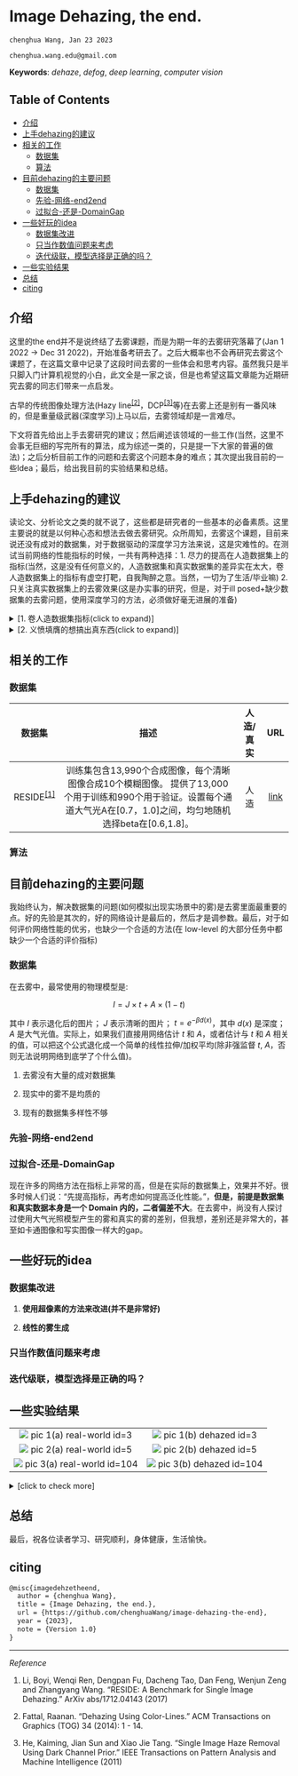 # Image Dehazing, the end.

<!-- style settings -->
<!-- <style>
.center 
{
  width: auto;
  display: table;
  margin-left: auto;
  margin-right: auto;
}
</style> -->
<!-- style settings -->

```
chenghua Wang, Jan 23 2023

chenghua.wang.edu@gmail.com
```

**Keywords**: *dehaze*, *defog*, *deep learning*, *computer vision*

## Table of Contents

- [介绍](#介绍)
- [上手dehazing的建议](#上手dehazing的建议)
- [相关的工作](#相关的工作)
  - [数据集](#数据集)
  - [算法](#算法)
- [目前dehazing的主要问题](#目前dehazing的主要问题)
  - [数据集](#数据集)
  - [先验-网络-end2end](#先验-网络-end2end)
  - [过拟合-还是-DomainGap](#过拟合-还是-DomainGap)
- [一些好玩的idea](#一些好玩的idea)
  - [数据集改进](#数据集改进)
  - [只当作数值问题来考虑](#只当作数值问题来考虑)
  - [迭代级联，模型选择是正确的吗？](#迭代级联模型选择是正确的吗)
- [一些实验结果](一些实验结果)
- [总结](#总结)
- [citing](#citing)

## 介绍

这里的the end并不是说终结了去雾课题，而是为期一年的去雾研究落幕了(Jan 1 2022 -> Dec 31 2022)，开始准备考研去了。之后大概率也不会再研究去雾这个课题了，在这篇文章中记录了这段时间去雾的一些体会和思考内容。虽然我只是半只脚入门计算机视觉的小白，此文全是一家之谈，但是也希望这篇文章能为近期研究去雾的同志们带来一点启发。

古早的传统图像处理方法(Hazy line<sup><a href="#ref2">[2]</a></sup>，DCP<sup><a href="#ref3">[3]</a></sup>等)在去雾上还是别有一番风味的，但是重量级武器(深度学习)上马以后，去雾领域却是一言难尽。

下文将首先给出上手去雾研究的建议；然后阐述该领域的一些工作(当然，这里不会事无巨细的写完所有的算法，成为综述一类的，只是提一下大家的普遍的做法)；之后分析目前工作的问题和去雾这个问题本身的难点；其次提出我目前的一些Idea；最后，给出我目前的实验结果和总结。

## 上手dehazing的建议

读论文、分析论文之类的就不说了，这些都是研究者的一些基本的必备素质。这里主要说的就是以何种心态和想法去做去雾研究。众所周知，去雾这个课题，目前来说还没有成对的数据集，对于数据驱动的深度学习方法来说，这是灾难性的。在测试当前网络的性能指标的时候，一共有两种选择：1. 尽力的提高在人造数据集上的指标(当然，这是没有任何意义的，人造数据集和真实数据集的差异实在太大，卷人造数据集上的指标有虚空打靶，自我陶醉之意。当然，一切为了生活/毕业嘛) 2. 只关注真实数据集上的去雾效果(这是办实事的研究，但是，对于ill posed+缺少数据集的去雾问题，使用深度学习的方法，必须做好毫无进展的准备)

<details>
<summary>[1. 卷人造数据集指标(click to expand)]</summary>
<br>

- 显然，这样的选择应该是多数的(为了生活/毕业)。如果是这样的目的就非常好办了，广泛阅读文章，找到一些漏洞，缝合/寻找新设定/为网络编造新的故事/挑选几张好的图片(ps下)/进行不公平对比/不跟sota进行对比。 $\color{red}{❗❗❗学术不端是严重的罪行，我坚决抵制这些行为❗❗❗}$

- 不那么虚一点的。我认为可以尝试在小地方进行改进(当然要发文章的话，期刊/会议等级不会太高)。
  - 技术报告类型的文章
  - 在某些微小操作上改进，普适性的。<!-- 比如旷世non-local那篇 -->

</details>

<details>
<summary>[2. 义愤填膺的想搞出真东西(click to expand)]</summary>

<br>

- 这是一条非常艰难的路子(实际上，我是持劝退态度的，或许换一个有好的数据集，setting还算可以的课题更容易出扎实的成果)。去雾领域虽然目前有很多的文章可以借鉴参考，但是我认为还是处于非常初级的阶段，并没有非常扎实可行的主要研究方向。**希望读者在选择去雾这个课题上慎重考虑❗❗❗**

- 如果读者执意要在去雾上做出成果，那么我向你表示感谢，并且由衷的希望你能做出很好的成果，甚至终结目前去雾领域的一些怪象。也希望我在下文中阐述的一些观点能够给你启发。再次祝你研究顺利。

</details>

## 相关的工作

### 数据集

<div class="center">

|数据集 | 描述  | 人造/真实 |URL |
|:----:|:----:|:----:    |:----: |
|RESIDE<sup><a href="#ref1">[1]</a></sup>|训练集包含13,990个合成图像，每个清晰图像合成10个模糊图像。 提供了13,000个用于训练和990个用于验证。设置每个通道大气光A在[0.7，1.0]之间，均匀地随机选择beta在[0.6,1.8]。 |人造| [link](https://sites.google.com/view/reside-dehaze-datasets/reside-standard?authuser=3D0)|    

</div>

### 算法

## 目前dehazing的主要问题

我始终认为，解决数据集的问题(如何模拟出现实场景中的雾)是去雾里面最重要的点。好的先验是其次的，好的网络设计是最后的，然后才是调参数。最后，对于如何评价网络性能的优劣，也缺少一个合适的方法(在 low-level 的大部分任务中都缺少一个合适的评价指标)

### 数据集

在去雾中，最常使用的物理模型是:

$$
I = J \times t + A \times (1-t)
$$

其中 $I$ 表示退化后的图片； $J$ 表示清晰的图片； $t=e^{-\beta d(x)}$，其中 $d(x)$ 是深度； $A$ 是大气光值。实际上，如果我们直接用网络估计 $t$ 和 $A$，或者估计与 $t$ 和 $A$ 相关的值，可以把这个公式退化成一个简单的线性拉伸/加权平均(除非强监督 $t$, $A$，否则无法说明网络到底学了个什么值)。

1. 去雾没有大量的成对数据集

<!-- 直接产生 t，A。或者直接产生无雾图是一种无中生有的行为，依赖于很大的数据集 -->

2. 现实中的雾不是均质的

3. 现有的数据集多样性不够

### 先验-网络-end2end

### 过拟合-还是-DomainGap

现在许多的网络方法在指标上非常的高，但是在实际的数据集上，效果并不好。很多时候人们说：“先提高指标，再考虑如何提高泛化性能。”，**但是，前提是数据集和真实数据本身是一个 Domain 内的，二者偏差不大**。在去雾中，尚没有人探讨过使用大气光照模型产生的雾和真实的雾的差别，但我想，差别还是非常大的，甚至如卡通图像和写实图像一样大的gap。

## 一些好玩的idea

### 数据集改进

1. **使用超像素的方法来改进(并不是非常好)**

2. **线性的雾生成**

### 只当作数值问题来考虑

<!-- 去雾任务需要很多卷积网络难以表达的统计信息，比如 min，max，mean，std等 -->

<!-- 神经网络适合干的事情是信息的压缩，去雾这样的映射不大适合(主要是没数据集啊) -->

### 迭代级联，模型选择是正确的吗？

## 一些实验结果

<table>
    <tr>
        <td ><center><img src="./asset/real-world/3.bmp" > pic 1(a) real-world id=3</center></td>
        <td ><center><img src="./asset/real-world/3.bmp" > pic 1(b) dehazed id=3</center></td>
    </tr>
    <tr>
        <td><center><img src="./asset/real-world/5.bmp"> pic 2(a) real-world id=5</center></td>
        <td ><center><img src="./asset/real-world/5.bmp"> pic 2(b) dehazed id=5</center> </td>
    </tr>
    <tr>
        <td><center><img src="./asset/real-world/104.bmp" > pic 3(a) real-world id=104</center></td>
        <td ><center><img src="./asset/real-world/104.bmp" > pic 3(b) dehazed id=104</center> </td>
    </tr>
</table>

<details>
<summary>[click to check more]</summary>
<table>
    <tr>
        <td ><center><img src="./asset/real-world/3.bmp" > pic 1(a) real-world id=3</center></td>
        <td ><center><img src="./asset/real-world/3.bmp" > pic 1(b) dehazed id=3</center></td>
    </tr>
    <tr>
        <td><center><img src="./asset/real-world/5.bmp" > pic 2(a) real-world id=5</center></td>
        <td ><center><img src="./asset/real-world/5.bmp"> pic 2(b) dehazed id=5</center> </td>
    </tr>
</table>
</details>

<!-- <figure class="half">
    <img src="http://xxx.jpg">
    <img src="http://yyy.jpg">
</figure>

<figure class="half">
    <img src="http://xxx.jpg">
    <img src="http://yyy.jpg">
</figure>

<figure class="half">
    <img src="http://xxx.jpg">
    <img src="http://yyy.jpg">
</figure> -->

## 总结

最后，祝各位读者学习、研究顺利，身体健康，生活愉快。

## citing

```txt
@misc{imagedehzetheend,
  author = {chenghua Wang},
  title = {Image Dehazing, the end.},
  url = {https://github.com/chenghuaWang/image-dehazing-the-end},
  year = {2023},
  note = {Version 1.0}
}
```

---

*Reference*

1. <p name="ref1">Li, Boyi, Wenqi Ren, Dengpan Fu, Dacheng Tao, Dan Feng, Wenjun Zeng and Zhangyang Wang. “RESIDE: A Benchmark for Single Image Dehazing.” ArXiv abs/1712.04143 (2017)</p>

2. <p name="ref2">Fattal, Raanan. “Dehazing Using Color-Lines.” ACM Transactions on Graphics (TOG) 34 (2014): 1 - 14.</p>

3. <p name="ref3">He, Kaiming, Jian Sun and Xiao Jie Tang. “Single Image Haze Removal Using Dark Channel Prior.” IEEE Transactions on Pattern Analysis and Machine Intelligence (2011)</p>
